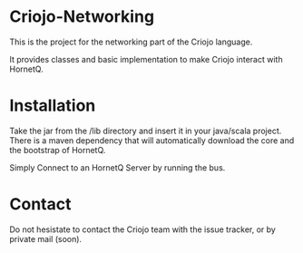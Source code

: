 Criojo-Networking
=================

This is the project for the networking part of the Criojo language.

It provides classes and basic implementation to make Criojo interact with HornetQ.

Installation
============

Take the jar from the /lib directory and insert it in your java/scala project. There is a maven dependency that will automatically download the core and the bootstrap of HornetQ.

Simply Connect to an HornetQ Server by running the bus.

Contact
=======

Do not hesistate to contact the Criojo team with the issue tracker, or by private mail (soon).